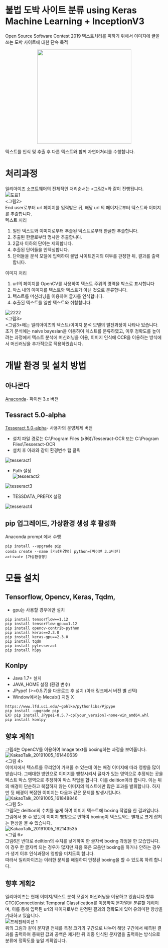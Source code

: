 # 불법 도박 사이트 분류 using Keras Machine Learning + InceptionV3
Open Source Software Contest 2019
텍스트처리를 피하기 위해서 이미지에 글을 쓰는 도박 사이트에 대한 단속 목적 

<center><img src="https://user-images.githubusercontent.com/28249894/66255556-d46a0b00-e7bf-11e9-8797-4e8398a15438.jpg" width="300" height="300"></center>

텍스트를 인식 및 추출 후 다른 텍스트와 함께 자연어처리를 수행합니다.

# 처리과정
일리아이즈 소프트웨어의 전체적인 처리순서는 <그림2>와 같이 진행됩니다.    
![도표1](https://user-images.githubusercontent.com/44759382/66236568-c9ff3100-e72d-11e9-8e2c-be17e95ae27e.png)   
 <그림2>   
End user로부터 url 페이지를 입력받은 뒤, 해당 url 의 페이지로부터 텍스트와 이미지를 추출합니다.  
텍스트 처리  
1. 일반 텍스트와 이미지로부터 추출된 텍스트로부터 한글만 추출합니다.  
2. 추출된 한글로부터 명사만 추출합니다.  
3. 2글자 이하의 단어는 제외합니다.  
4. 추출된 단어들을 인덱싱합니다.  
5. 단어들을 분석 모델에 입력하여 불법 사이트인지의 여부를 판정한 뒤, 결과를 출력합니다.
  
이미지 처리  
 1. url의  페이지를 OpenCV를 사용하여 텍스트 주위의 영역을  박스로 표시합니다  
2. 박스 내의 이미지를 텍스트와 텍스트가 아닌 것으로 분류합니다.  
3. 텍스트를 머신러닝을 이용하여 글자를 인식합니다.  
4. 추출된 텍스트를 일반 텍스트와 취합합니다.   
  
![2222](https://user-images.githubusercontent.com/28249894/66268599-f627c880-e879-11e9-8981-bdf1ae359eff.jpg)   
<그림3>  
<그림3>에는 일리아이즈의 텍스트/이미지 분석 모델의 발전과정이 나타나 있습니다.  
초기 분석에는 naive bayesian을 이용하여 텍스트를 분류하였고, 이후 정확도를 높이려는 과정에서 텍스트 분석에 머신러닝을 이용, 이미지 인식에 OCR을 이용하는 방식에서 머신러닝을 추가적으로 적용하였습니다.

# 개발 환경 및 설치 방법

## 아나콘다
[Anaconda](https://www.anaconda.com/distribution/#download-section)- 파이썬 3.x 버전
  
## Tessract 5.0-alpha  
[Tesseract 5.0-alpha](https://github.com/UB-Mannheim/tesseract/wiki)- 사용자의 운영체제 버전   

* 설치 파일 경로는  C:\Program Files (x86)\Tesseract-OCR   또는 C:\Program Files\Tesseract-OCR  
* 설치 후 아래와 같이 환경변수 탭 클릭  

![tesseract1](https://user-images.githubusercontent.com/39071632/66267863-9b8a6e80-e871-11e9-9ac2-cc9224976936.JPG)


* Path 설정  
![tesseract2](https://user-images.githubusercontent.com/39071632/66267865-9e855f00-e871-11e9-8de0-13722809c1eb.JPG)

![tesseract3](https://user-images.githubusercontent.com/39071632/66267866-a04f2280-e871-11e9-837d-cc8f5774d4bc.JPG)

* TESSDATA_PREFIX 설정

![tesseract4](https://user-images.githubusercontent.com/39071632/66267892-df7d7380-e871-11e9-8ee7-2f8b6af20331.JPG)  

## pip 업그레이드, 가상환경 생성 후 활성화 

Anaconda prompt 에서 수행 
```
pip install --upgrade pip
conda create --name [가상환경명] python=[파이썬 3.x버전]
activate [가상환경명]
```
# 모듈 설치  
## Tensorflow, Opencv, Keras, Tqdm, 

* gpu는 사용할 경우에만 설치
```
pip install tensorflow==1.12  
pip install tensorflow-gpu==1.12  
pip install opencv-contrib-python
pip install keras==2.3.0
pip install keras-gpu==2.3.0
pip install tqdm
pip install pytesseract
pip install h5py
```

## Konlpy  
* Java 1.7+ 설치
* JAVA_HOME 설정 (환경 변수)
* JPype1 (>=0.5.7)을 다운로드 후 설치 (아래 링크에서 버전 별 선택)
* Window에서는 Mecab() 지원 X
```
https://www.lfd.uci.edu/~gohlke/pythonlibs/#jpype
pip install -upgrade pip
EX) pip install JPype1-0.5.7-cp[your_version]-none-win_amd64.whl
pip install konlpy
```

 
## 향후 계획1  
그림4는 OpenCV를 이용하여 Image text를 boxing하는 과정을 보여줍니다.
![KakaoTalk_20191005_161440639](https://user-images.githubusercontent.com/28249894/66251727-3c9ff900-e78e-11e9-95d8-83c6ee343b22.jpg)  
<그림 4>   
이미지에서 텍스트를 무리없이 가져올 수 있는데 이는 배경 이미지에 따라 영향을 많이 받습니다. 그에대한 방안으로 이미지를 팽창시켜서 글자가 있는 영역으로 추정되는 곳을 텍스트 박스 영역으로 추정하여 박스 작업을 합니다. 이를 deiltion이라 합니다. 이는 뒤의 배경이 단순하고 복잡하지 않는 이미지의 텍스트에만 많은 효과를 발휘합니다. 하지만 뒷 배경이 복잡한 이미지는 다음과 같은 문제를 발생시킵니다.  
![KakaoTalk_20191005_161848846](https://user-images.githubusercontent.com/28249894/66251728-3e69bc80-e78e-11e9-993d-17aa9283e454.jpg)   
<그림 5>  
그림5는 deiltion의 수치를 높게 하여 이미지 텍스트에 boxing 작업을 한 결과입니다. 그림에서 볼 수 있듯이 이미지 팽창으로 인하여 boxing이 텍스트와는 별개로 크게 잡히는 현상을 볼 수 있습니다.    
![KakaoTalk_20191005_162143535](https://user-images.githubusercontent.com/28249894/66251729-3f9ae980-e78e-11e9-9ed3-353dd6ab43c1.jpg)  
<그림 6>  
그림6은 반대로 deiltion의 수치를 낮게하여 한 글자씩 boxing 과정을 한 모습입니다. 이 경우 한 글자씩 되는 경우가 많지만 자음 혹은 모음만 boxing을 하거나 안하는 경우가 생겨 이후 인식과정에 영향을 미치도록 합니다.  
따라서 일리아이즈는 이러한 문제를 해결하여 안정된 boxing을 할 수 있도록 하려 합니다.  
  
## 향후 계획2
일리아이즈는 현재 이미지/텍스트 분석 모델에 머신러닝을 이용하고 있습니다.향후 CTC(Connectionist Temporal Classfication를 이용하여 문자열을 분류할 계획이며, 이를 통해 입력된 url의 페이지로부터 판정된 결과의 정확도에 있어 유의미한 향상을 기대하고 있습니다.  
![프레젠테이션 1](https://user-images.githubusercontent.com/44759382/66252262-462c5f80-e794-11e9-8c0c-6b9ff2ac8490.png)  
위의 그림과 같이 문자열 전체를 특정 크기의 구간으로 나누어  해당 구간에서 예측된 결과를 출력하여 중복된 값과 공백은 제거한 뒤 최종 인식된 문자열을 출력하는 방식으로 분류에 정확도를 높일 계획입니다.
